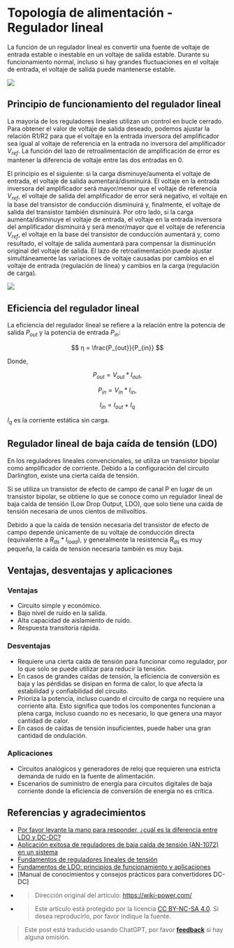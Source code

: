 # Topología de alimentación - Regulador lineal

La función de un regulador lineal es convertir una fuente de voltaje de entrada estable o inestable en un voltaje de salida estable. Durante su funcionamiento normal, incluso si hay grandes fluctuaciones en el voltaje de entrada, el voltaje de salida puede mantenerse estable.

![](https://media.wiki-power.com/img/20211208155739.png)

## Principio de funcionamiento del regulador lineal

La mayoría de los reguladores lineales utilizan un control en bucle cerrado. Para obtener el valor de voltaje de salida deseado, podemos ajustar la relación R1/R2 para que el voltaje en la entrada inversora del amplificador sea igual al voltaje de referencia en la entrada no inversora del amplificador $V_{ref}$. La función del lazo de retroalimentación de amplificación de error es mantener la diferencia de voltaje entre las dos entradas en 0.

El principio es el siguiente: si la carga disminuye/aumenta el voltaje de entrada, el voltaje de salida aumentará/disminuirá. El voltaje en la entrada inversora del amplificador será mayor/menor que el voltaje de referencia $V_{ref}$, el voltaje de salida del amplificador de error será negativo, el voltaje en la base del transistor de conducción disminuirá y, finalmente, el voltaje de salida del transistor también disminuirá. Por otro lado, si la carga aumenta/disminuye el voltaje de entrada, el voltaje en la entrada inversora del amplificador disminuirá y será menor/mayor que el voltaje de referencia $V_{ref}$, el voltaje en la base del transistor de conducción aumentará y, como resultado, el voltaje de salida aumentará para compensar la disminución original del voltaje de salida. El lazo de retroalimentación puede ajustar simultáneamente las variaciones de voltaje causadas por cambios en el voltaje de entrada (regulación de línea) y cambios en la carga (regulación de carga).

![](https://media.wiki-power.com/img/20200202231005.png)

## Eficiencia del regulador lineal

La eficiencia del regulador lineal se refiere a la relación entre la potencia de salida $P_{out}$ y la potencia de entrada $P_{in}$:

$$
η = \frac{P_{out}}{P_{in}}
$$

Donde,

$$
P_{out}=V_{out}*I_{out},
$$

$$
P_{in}=V_{in}*I_{in},
$$

$$
I_{in}=I_{out}+I_{q}
$$

$I_{q}$ es la corriente estática sin carga.

## Regulador lineal de baja caída de tensión (LDO)

En los reguladores lineales convencionales, se utiliza un transistor bipolar como amplificador de corriente. Debido a la configuración del circuito Darlington, existe una cierta caída de tensión.

Si se utiliza un transistor de efecto de campo de canal P en lugar de un transistor bipolar, se obtiene lo que se conoce como un regulador lineal de baja caída de tensión (Low Drop Output, LDO), que solo tiene una caída de tensión necesaria de unos cientos de milivoltios.

Debido a que la caída de tensión necesaria del transistor de efecto de campo depende únicamente de su voltaje de conducción directa (equivalente a $R_{ds}*I_{load}$), y generalmente la resistencia $R_{ds}$ es muy pequeña, la caída de tensión necesaria también es muy baja.

## Ventajas, desventajas y aplicaciones

### Ventajas

- Circuito simple y económico.
- Bajo nivel de ruido en la salida.
- Alta capacidad de aislamiento de ruido.
- Respuesta transitoria rápida.

### Desventajas

- Requiere una cierta caída de tensión para funcionar como regulador, por lo que solo se puede utilizar para reducir la tensión.
- En casos de grandes caídas de tensión, la eficiencia de conversión es baja y las pérdidas se disipan en forma de calor, lo que afecta la estabilidad y confiabilidad del circuito.
- Prioriza la potencia, incluso cuando el circuito de carga no requiere una corriente alta. Esto significa que todos los componentes funcionan a plena carga, incluso cuando no es necesario, lo que genera una mayor cantidad de calor.
- En casos de caídas de tensión insuficientes, puede haber una gran cantidad de ondulación.

### Aplicaciones

- Circuitos analógicos y generadores de reloj que requieren una estricta demanda de ruido en la fuente de alimentación.
- Escenarios de suministro de energía para circuitos digitales de baja corriente donde la eficiencia de conversión de energía no es crítica.

## Referencias y agradecimientos

- [Por favor levante la mano para responder, ¿cuál es la diferencia entre LDO y DC-DC?](https://mp.weixin.qq.com/s/GfnT3FTVtMr37DIRVPG65g)
- [Aplicación exitosa de reguladores de baja caída de tensión (AN-1072) en un sistema](https://www.analog.com/media/cn/technical-documentation/application-notes/AN-1072_cn.pdf)
- [Fundamentos de reguladores lineales de tensión](https://e2echina.ti.com/cfs-file/__key/telligent-evolution-components-attachments/00-24-00-00-00-02-56-36/_BF7E2760337A8B536856FA574078E577C68B_.pdf)
- [Fundamentos de LDO: principios de funcionamiento y aplicaciones](https://haipeng.me/2020/06/10/ldo-basics-principles-and-applications/)
- [Manual de conocimientos y consejos prácticos para convertidores DC-DC]
- > Dirección original del artículo: <https://wiki-power.com/>
- > Este artículo está protegido por la licencia [CC BY-NC-SA 4.0](https://creativecommons.org/licenses/by/4.0/deed.zh). Si desea reproducirlo, por favor indique la fuente.

> Este post está traducido usando ChatGPT, por favor [**feedback**](https://github.com/linyuxuanlin/Wiki_MkDocs/issues/new) si hay alguna omisión.
